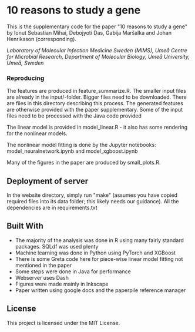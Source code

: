 # 10 reasons to study a gene

This is the supplementary code for the paper "10 reasons to study a gene" by
Ionut Sebastian Mihai, Debojyoti Das, Gabija Maršalka and Johan Henriksson (corresponding).

*Laboratory of Molecular Infection Medicine Sweden (MIMS), 
Umeå Centre for Microbial Research, Department of Molecular Biology, Umeå University, Umeå, Sweden*

### Reproducing

The features are produced in feature_summarize.R. The smaller input files are already in the input/-folder. Bigger files need to be downloaded. There are files in
this directory describing this process. The generated features are otherwise provided with the paper supplementary. Some of the input files need to be processed
with the Java code provided

The linear model is provided in model_linear.R - it also has some rendering for the nonlinear models.

The nonlinear model fitting is done by the Jupyter notebooks: model_neuralnetwork.ipynb and model_xgboost.ipynb

Many of the figures in the paper are produced by small_plots.R.

## Deployment of server

In the website directory, simply run "make" (assumes you have copied required files into its data folder; this likely needs our guidance).
All the dependencies are in requirements.txt

## Built With

* The majority of the analysis was done in R using many fairly standard packages. SQLdf was used plenty
* Machine learning was done in Python using PyTorch and XGBoost
* There is some Greta code here for piece-wise linear model fitting not mentioned in the paper
* Some steps were done in Java for performance
* Webserver uses Dash
* Figures were made mainly in Inkscape
* Paper written using google docs and the paperpile reference manager

## License

This project is licensed under the MIT License.
